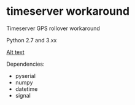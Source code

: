 # timeserver workaround

Timeserver GPS rollover workaround

Python 2.7 and 3.xx

[Alt text](tswa1.jpg)

Dependencies:

- pyserial
- numpy
- datetime
- signal 

